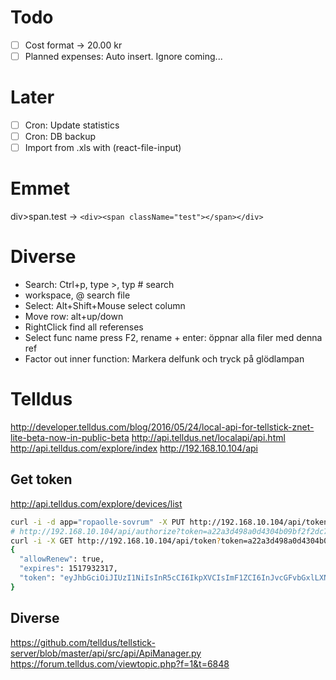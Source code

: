 # Todo
* [ ] Cost format -> 20.00 kr
* [ ] Planned expenses: Auto insert. Ignore coming... 
 
# Later
* [ ] Cron: Update statistics
* [ ] Cron: DB backup
* [ ] Import from .xls with (react-file-input)

# Emmet
div>span.test -> `<div><span className="test"></span></div>`

# Diverse
* Search: Ctrl+p, type >, typ # search
* workspace, @ search file
* Select: Alt+Shift+Mouse select column
* Move row: alt+up/down
* RightClick find all referenses
* Select func name press F2, rename + enter: öppnar alla filer med denna ref
* Factor out inner function: Markera delfunk och tryck på glödlampan

# Telldus
http://developer.telldus.com/blog/2016/05/24/local-api-for-tellstick-znet-lite-beta-now-in-public-beta
http://api.telldus.net/localapi/api.html
http://api.telldus.com/explore/index
http://192.168.10.104/api

## Get token
http://api.telldus.com/explore/devices/list
``` bash
curl -i -d app="ropaolle-sovrum" -X PUT http://192.168.10.104/api/token
# http://192.168.10.104/api/authorize?token=a22a3d498a0d4304b09bf2f2dc7c61b4
curl -i -X GET http://192.168.10.104/api/token?token=a22a3d498a0d4304b09bf2f2dc7c61b4
{
  "allowRenew": true,
  "expires": 1517932317,
  "token": "eyJhbGciOiJIUzI1NiIsInR5cCI6IkpXVCIsImF1ZCI6InJvcGFvbGxlLXNvdnJ1bSIsImV4cCI6MTUxNzkzMjMxN30.eyJyZW5ldyI6dHJ1ZSwidHRsIjoyNDE5MjAwfQ.XYDHxcGUKIViOcAC48Ezbu3NMXrsIaCD2zqzpMB67AU"
}
```

## Diverse
https://github.com/telldus/tellstick-server/blob/master/api/src/api/ApiManager.py
https://forum.telldus.com/viewtopic.php?f=1&t=6848
